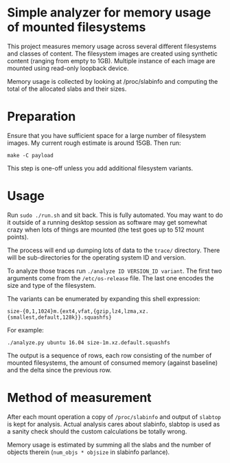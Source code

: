 # Simple analyzer for memory usage of mounted filesystems

This project measures memory usage across several different filesystems and
classes of content. The filesystem images are created using synthetic content
(ranging from empty to 1GB). Multiple instance of each image are mounted using
read-only loopback device.

Memory usage is collected by looking at /proc/slabinfo and computing the total
of the allocated slabs and their sizes.

# Preparation

Ensure that you have sufficient space for a large number of filesystem images.
My current rough estimate is around 15GB. Then run:

`make -C payload`

This step is one-off unless you add additional filesystem variants.

# Usage

Run `sudo ./run.sh` and sit back. This is fully automated. You may want to do
it outside of a running desktop session as software may get somewhat crazy when
lots of things are mounted (the test goes up to 512 mount points).

The process will end up dumping lots of data to the `trace/` directory. There
will be sub-directories for the operating system ID and version.

To analyze those traces run `./analyze ID VERSION_ID variant`. The first two
arguments come from the `/etc/os-release` file. The last one encodes the size
and type of the filesystem.

The variants can be enumerated by expanding this shell expression:

`size-{0,1,1024}m.{ext4,vfat,{gzip,lz4,lzma,xz.{smallest,default,128k}}.squashfs}`

For example:

`./analyze.py ubuntu 16.04 size-1m.xz.default.squashfs`

The output is a sequence of rows, each row consisting of the number of mounted
filesystems, the amount of consumed memory (against baseline) and the delta
since the previous row.

# Method of measurement

After each mount operation a copy of `/proc/slabinfo` and output of `slabtop`
is kept for analysis. Actual analysis cares about slabinfo, slabtop is used as
a sanity check should the custom calculations be totally wrong.

Memory usage is estimated by summing all the slabs and the number of objects
therein (`num_objs * objsize` in slabinfo parlance).
